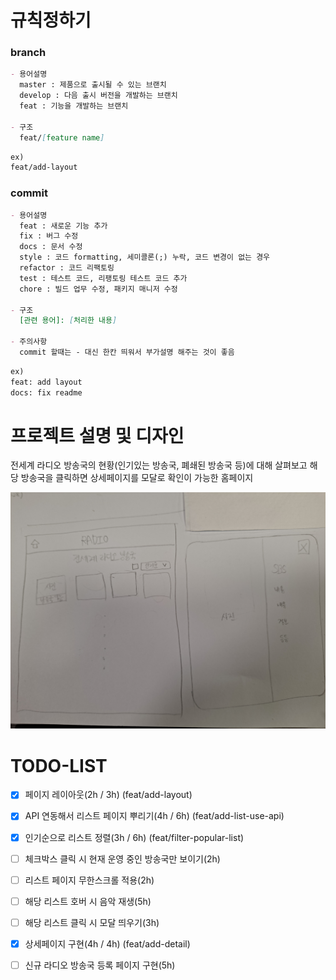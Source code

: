 # 규칙정하기

### branch

```markdown
- 용어설명
  master : 제품으로 출시될 수 있는 브랜치
  develop : 다음 출시 버전을 개발하는 브랜치
  feat : 기능을 개발하는 브랜치

- 구조
  feat/[feature name]
```

```markdown
ex)
feat/add-layout
```

### commit

```markdown
- 용어설명
  feat : 새로운 기능 추가
  fix : 버그 수정
  docs : 문서 수정
  style : 코드 formatting, 세미콜론(;) 누락, 코드 변경이 없는 경우
  refactor : 코드 리팩토링
  test : 테스트 코드, 리팽토링 테스트 코드 추가
  chore : 빌드 업무 수정, 패키지 매니저 수정

- 구조
  [관련 용어]: [처리한 내용]

- 주의사항
  commit 할때는 - 대신 한칸 띄워서 부가설명 해주는 것이 좋음
```

```markdown
ex)
feat: add layout
docs: fix readme
```

# 프로젝트 설명 및 디자인

전세계 라디오 방송국의 현황(인기있는 방송국, 폐쇄된 방송국 등)에 대해 살펴보고 해당 방송국을 클릭하면 상세페이지를 모달로 확인이 가능한 홈페이지

![](./src/imgs/design.jpg)

# TODO-LIST

- [x] 페이지 레이아웃(2h / 3h) (feat/add-layout)

- [x] API 연동해서 리스트 페이지 뿌리기(4h / 6h) (feat/add-list-use-api)

- [x] 인기순으로 리스트 정렬(3h / 6h) (feat/filter-popular-list)

- [ ] 체크박스 클릭 시 현재 운영 중인 방송국만 보이기(2h)

- [ ] 리스트 페이지 무한스크롤 적용(2h)

- [ ] 해당 리스트 호버 시 음악 재생(5h)

- [ ] 해당 리스트 클릭 시 모달 띄우기(3h)

- [x] 상세페이지 구현(4h / 4h) (feat/add-detail)

- [ ] 신규 라디오 방송국 등록 페이지 구현(5h)
